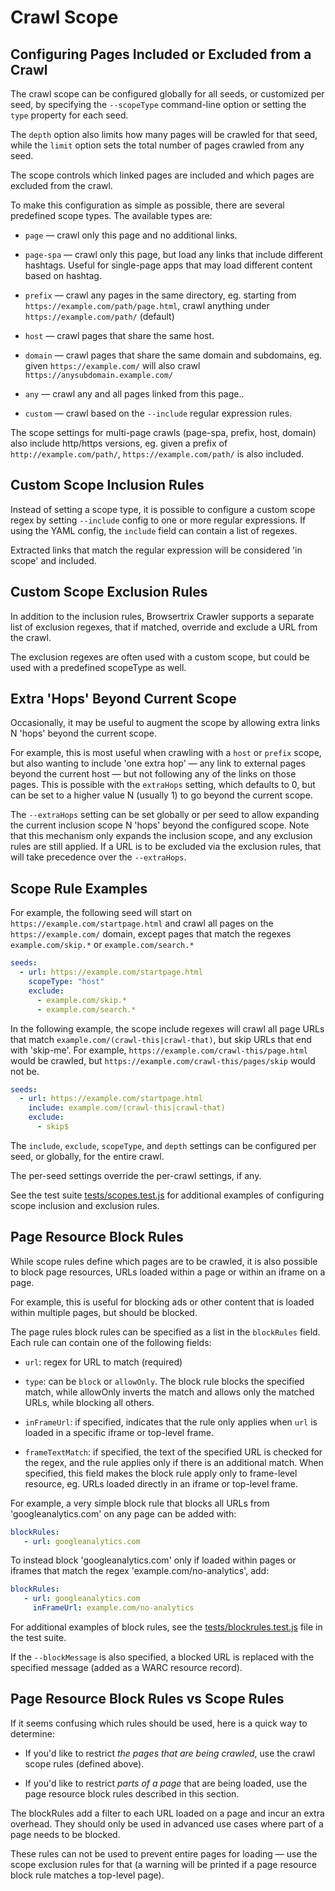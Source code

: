 # Crawl Scope

## Configuring Pages Included or Excluded from a Crawl

The crawl scope can be configured globally for all seeds, or customized per seed, by specifying the `--scopeType` command-line option or setting the `type` property for each seed.

The `depth` option also limits how many pages will be crawled for that seed, while the `limit` option sets the total number of pages crawled from any seed.

The scope controls which linked pages are included and which pages are excluded from the crawl.

To make this configuration as simple as possible, there are several predefined scope types. The available types are:

- `page` — crawl only this page and no additional links.

- `page-spa` — crawl only this page, but load any links that include different hashtags. Useful for single-page apps that may load different content based on hashtag.

- `prefix` — crawl any pages in the same directory, eg. starting from `https://example.com/path/page.html`, crawl anything under `https://example.com/path/` (default)

- `host` — crawl pages that share the same host.

- `domain` — crawl pages that share the same domain and subdomains, eg. given `https://example.com/` will also crawl `https://anysubdomain.example.com/`

- `any` — crawl any and all pages linked from this page..

- `custom` — crawl based on the `--include` regular expression rules.

The scope settings for multi-page crawls (page-spa, prefix, host, domain) also include http/https versions, eg. given a prefix of `http://example.com/path/`, `https://example.com/path/` is also included.

## Custom Scope Inclusion Rules

Instead of setting a scope type, it is possible to configure a custom scope regex by setting `--include` config to one or more regular expressions. If using the YAML config, the `include` field can contain a list of regexes.

Extracted links that match the regular expression will be considered 'in scope' and included.

## Custom Scope Exclusion Rules

In addition to the inclusion rules, Browsertrix Crawler supports a separate list of exclusion regexes, that if matched, override and exclude a URL from the crawl.

The exclusion regexes are often used with a custom scope, but could be used with a predefined scopeType as well.

## Extra 'Hops' Beyond Current Scope

Occasionally, it may be useful to augment the scope by allowing extra links N 'hops' beyond the current scope.

For example, this is most useful when crawling with a `host` or `prefix` scope, but also wanting to include 'one extra hop' — any link to external pages beyond the current host — but not following any of the links on those pages. This is possible with the `extraHops` setting, which defaults to 0, but can be set to a higher value N (usually 1) to go beyond the current scope.

The `--extraHops` setting can be set globally or per seed to allow expanding the current inclusion scope N 'hops' beyond the configured scope. Note that this mechanism only expands the inclusion scope, and any exclusion rules are still applied. If a URL is to be excluded via the exclusion rules, that will take precedence over the `--extraHops`.

## Scope Rule Examples

For example, the following seed will start on `https://example.com/startpage.html` and crawl all pages on the `https://example.com/` domain, except pages that match the regexes `example.com/skip.*` or `example.com/search.*`

```yaml
seeds:
  - url: https://example.com/startpage.html
    scopeType: "host"
    exclude:
      - example.com/skip.*
      - example.com/search.*

```

In the following example, the scope include regexes will crawl all page URLs that match `example.com/(crawl-this|crawl-that)`, but skip URLs that end with 'skip-me'. For example, `https://example.com/crawl-this/page.html` would be crawled, but `https://example.com/crawl-this/pages/skip` would not be.

```yaml
seeds:
  - url: https://example.com/startpage.html
    include: example.com/(crawl-this|crawl-that)
    exclude:
      - skip$
```

The `include`, `exclude`, `scopeType`, and `depth` settings can be configured per seed, or globally, for the entire crawl.

The per-seed settings override the per-crawl settings, if any.

See the test suite [tests/scopes.test.js](https://github.com/webrecorder/browsertrix-crawler/blob/main/tests/scopes.test.js) for additional examples of configuring scope inclusion and exclusion rules.

## Page Resource Block Rules

While scope rules define which pages are to be crawled, it is also possible to block page resources, URLs loaded within a page or within an iframe on a page.

For example, this is useful for blocking ads or other content that is loaded within multiple pages, but should be blocked.

The page rules block rules can be specified as a list in the `blockRules` field. Each rule can contain one of the following fields:

- `url`: regex for URL to match (required)

- `type`: can be `block` or `allowOnly`. The block rule blocks the specified match, while allowOnly inverts the match and allows only the matched URLs, while blocking all others.

- `inFrameUrl`: if specified, indicates that the rule only applies when `url` is loaded in a specific iframe or top-level frame.

- `frameTextMatch`: if specified, the text of the specified URL is checked for the regex, and the rule applies only if there is an additional match. When specified, this field makes the block rule apply only to frame-level resource, eg. URLs loaded directly in an iframe or top-level frame.

For example, a very simple block rule that blocks all URLs from 'googleanalytics.com' on any page can be added with:

```yaml
blockRules:
   - url: googleanalytics.com
```

To instead block 'googleanalytics.com' only if loaded within pages or iframes that match the regex 'example.com/no-analytics', add:

```yaml
blockRules:
   - url: googleanalytics.com
     inFrameUrl: example.com/no-analytics
```

For additional examples of block rules, see the [tests/blockrules.test.js](https://github.com/webrecorder/browsertrix-crawler/blob/main/tests/blockrules.test.js) file in the test suite.

If the `--blockMessage` is also specified, a blocked URL is replaced with the specified message (added as a WARC resource record).

## Page Resource Block Rules vs Scope Rules

If it seems confusing which rules should be used, here is a quick way to determine:

- If you'd like to restrict _the pages that are being crawled_, use the crawl scope rules (defined above).

- If you'd like to restrict _parts of a page_ that are being loaded, use the page resource block rules described in this section.

The blockRules add a filter to each URL loaded on a page and incur an extra overhead. They should only be used in advanced use cases where part of a page needs to be blocked.

These rules can not be used to prevent entire pages for loading — use the scope exclusion rules for that (a warning will be printed if a page resource block rule matches a top-level page).
